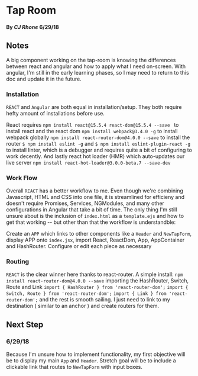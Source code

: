 # Tap Room #

#### By _**CJ Rhone**_ 6/29/18


## Notes ##

A big component working on the tap-room is knowing the differences between react and angular and how to apply what I need on-screen. With angular, I'm still in the early learning phases, so I may need to return to this doc and update it in the future.

### Installation ###

`REACT` and `Angular` are both equal in installation/setup. They both require hefty amount of installations before use.

React requires `npm install react@15.5.4 react-dom@15.5.4 --save ` to install react and the react dom `npm install webpack@3.4.0 -g` to install webpack globally `npm install react-router-dom@4.0.0 --save` to install the router `$ npm install eslint -g` and `$ npm install eslint-plugin-react -g` to install linter, which is a debugger and requires quite a bit of configuring to work decently. And lastly react hot loader (HMR) which auto-updates our live server `npm install react-hot-loader@3.0.0-beta.7 --save-dev`

### Work Flow ###

Overall `REACT` has a better workflow to me. Even though we're combining Javascript, HTML and CSS into one file, it is streamlined for efficieny and doesn't require Promises, Services, NGModules, and many other configurations in Angular that take a bit of time. The only thing I'm still unsure about is the inclusion of `index.html` as a `template.ejs` and how to get that working -- but other than that the workflow is understandble:

 Create an `APP` which links to other components like a `Header` and `NewTapForm`, display APP onto `index.jsx`, import React, ReactDom, App, AppContainer and HashRouter. Configure or edit each piece as necessary

### Routing ###

`REACT` is the clear winner here thanks to react-router. A simple install: `npm install react-router-dom@4.0.0 --save` importing the HashRouter, Switch, Route and Link `import { HashRouter } from 'react-router-dom';` `import { Switch, Route } from 'react-router-dom';` `import { Link } from 'react-router-dom';` and the rest is smooth sailing. I just need to link to my destination ( similar to an anchor ) and create routers for them.

## Next Step ##

### 6/29/18
Because I'm unsure how to implement functionality, my first objective will be to display my main `App` and `Header`. Stretch goal will be to include a clickable link that routes to `NewTapForm` with input boxes. 
